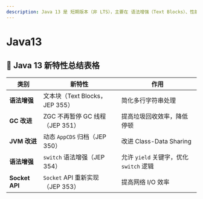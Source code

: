 ```yaml
---
description: Java 13 是 短期版本（非 LTS），主要在 语法增强（Text Blocks）、性能优化（ZGC 改进） 方面进行了优化。
---
```


# Java13

## 📌 Java 13 新特性总结表格

| **类别**          | **新特性**                              | **作用** |
|-----------------|------------------------------|------------------------------|
| **语法增强**    | 文本块（Text Blocks，JEP 355） | 简化多行字符串处理 |
| **GC 改进**    | ZGC 不再暂停 GC 线程（JEP 351） | 提高垃圾回收效率，降低停顿 |
| **JVM 改进**   | 动态 `AppCDS` 归档（JEP 350） | 改进 Class-Data Sharing |
| **语法增强**    | `switch` 语法增强（JEP 354）  | 允许 `yield` 关键字，优化 `switch` 逻辑 |
| **Socket API**  | `Socket` API 重新实现（JEP 353） | 提高网络 I/O 效率 |